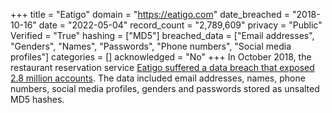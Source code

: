 +++
title = "Eatigo"
domain = "https://eatigo.com"
date_breached = "2018-10-16"
date = "2022-05-04"
record_count = "2,789,609"
privacy = "Public"
Verified = "True"
hashing = ["MD5"]
breached_data = ["Email addresses", "Genders", "Names", "Passwords", "Phone numbers", "Social media profiles"]
categories = []
acknowledged = "No"
+++
In October 2018, the restaurant reservation service <a href="https://www.channelnewsasia.com/singapore/eatigo-data-breach-personal-information-millions-account-1307916" target="_blank" rel="noopener">Eatigo suffered a data breach that exposed 2.8 million accounts</a>. The data included email addresses, names, phone numbers, social media profiles, genders and passwords stored as unsalted MD5 hashes.
